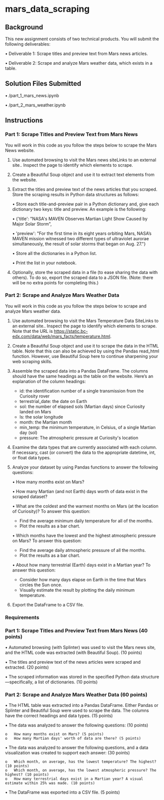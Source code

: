 # mars_data_scraping

## Background
This new assignment consists of two technical products. You will submit the following deliverables:

•	Deliverable 1: Scrape titles and preview text from Mars news articles.

•	Deliverable 2: Scrape and analyze Mars weather data, which exists in a table.

## Solution Files Submitted
• /part_1_mars_news.ipynb

• /part_2_mars_weather.ipynb

## Instructions
### Part 1: Scrape Titles and Preview Text from Mars News
You will work in this code as you follow the steps below to scrape the Mars News website.

1.	Use automated browsing to visit the Mars news siteLinks to an external site.. Inspect the page to identify which elements to scrape.

2.	Create a Beautiful Soup object and use it to extract text elements from the website.

3.	Extract the titles and preview text of the news articles that you scraped. Store the scraping results in Python data structures as follows:

    •	Store each title-and-preview pair in a Python dictionary and, give each dictionary two keys: title and preview. An example is the following:

    •	{'title': "NASA's MAVEN Observes Martian Light Show Caused by Major Solar Storm", 

    •	 'preview': "For the first time in its eight years orbiting Mars, NASA’s MAVEN mission witnessed two different types of ultraviolet aurorae simultaneously, the result of solar storms that began on Aug. 27."}

    •	Store all the dictionaries in a Python list.

    •	Print the list in your notebook.

4.	Optionally, store the scraped data in a file (to ease sharing the data with others). To do so, export the scraped data to a JSON file. (Note: there will be no extra points for completing this.)

### Part 2: Scrape and Analyze Mars Weather Data

You will work in this code as you follow the steps below to scrape and analyze Mars weather data.

1.	Use automated browsing to visit the Mars Temperature Data SiteLinks to an external site.. Inspect the page to identify which elements to scrape. Note that the URL is https://static.bc-edx.com/data/web/mars_facts/temperature.html.

2.	Create a Beautiful Soup object and use it to scrape the data in the HTML table. Note that this can also be achieved by using the Pandas read_html function. However, use Beautiful Soup here to continue sharpening your web scraping skills.

3.	Assemble the scraped data into a Pandas DataFrame. The columns should have the same headings as the table on the website. Here’s an explanation of the column headings:

     - id: the identification number of a single transmission from the Curiosity rover
     - terrestrial_date: the date on Earth
     - sol: the number of elapsed sols (Martian days) since Curiosity landed on Mars
     - ls: the solar longitude
     - month: the Martian month
     - min_temp: the minimum temperature, in Celsius, of a single Martian day (sol)
     - pressure: The atmospheric pressure at Curiosity's location

4.	Examine the data types that are currently associated with each column. If necessary, cast (or convert) the data to the appropriate datetime, int, or float data types.

5.	Analyze your dataset by using Pandas functions to answer the following questions:

    •	How many months exist on Mars?

    •	How many Martian (and not Earth) days worth of data exist in the scraped dataset?

    •	What are the coldest and the warmest months on Mars (at the location of Curiosity)? To answer this question:

       - Find the average minimum daily temperature for all of the months.
       - Plot the results as a bar chart.

    •	Which months have the lowest and the highest atmospheric pressure on Mars? To answer this question:

       - Find the average daily atmospheric pressure of all the months.
       - Plot the results as a bar chart.

    •	About how many terrestrial (Earth) days exist in a Martian year? To answer this question:

       - Consider how many days elapse on Earth in the time that Mars circles the Sun once.
       - Visually estimate the result by plotting the daily minimum temperature.

6.	Export the DataFrame to a CSV file.

### Requirements

### Part 1: Scrape Titles and Preview Text from Mars News (40 points)

•	Automated browsing (with Splinter) was used to visit the Mars news site, and the HTML code was extracted (with Beautiful Soup). (10 points)

•	The titles and preview text of the news articles were scraped and extracted. (20 points)

•	The scraped information was stored in the specified Python data structure—specifically, a list of dictionaries. (10 points)

### Part 2: Scrape and Analyze Mars Weather Data (60 points)

•	The HTML table was extracted into a Pandas DataFrame. Either Pandas or Splinter and Beautiful Soup were used to scrape the data. The columns have the correct headings and data types. (15 points)

•	The data was analyzed to answer the following questions: (10 points)

    o	How many months exist on Mars? (5 points)
    o	How many Martian days' worth of data are there? (5 points)

•	The data was analyzed to answer the following questions, and a data visualization was created to support each answer: (30 points)

    o	Which month, on average, has the lowest temperature? The highest? (10 points)
    o	Which month, on average, has the lowest atmospheric pressure? The highest? (10 points)
    o	How many terrestrial days exist in a Martian year? A visual estimate within 25% was made. (10 points)

•	The DataFrame was exported into a CSV file. (5 points)
